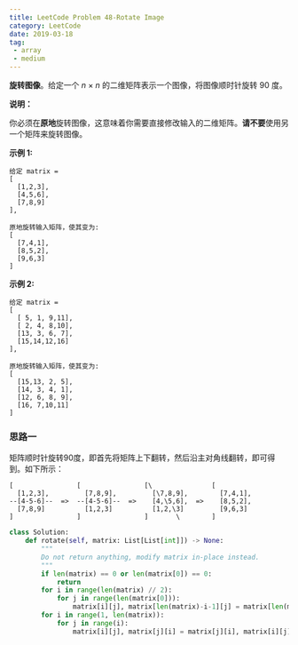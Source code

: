 ```yaml
---
title: LeetCode Problem 48-Rotate Image
category: LeetCode
date: 2019-03-18
tag:
 - array
 - medium
---
```


**旋转图像**。给定一个 *n* × *n* 的二维矩阵表示一个图像，将图像顺时针旋转 90 度。

**说明：**

你必须在**原地**旋转图像，这意味着你需要直接修改输入的二维矩阵。**请不要**使用另一个矩阵来旋转图像。

**示例 1:**

```
给定 matrix = 
[
  [1,2,3],
  [4,5,6],
  [7,8,9]
],

原地旋转输入矩阵，使其变为:
[
  [7,4,1],
  [8,5,2],
  [9,6,3]
]
```

**示例 2:**

```
给定 matrix =
[
  [ 5, 1, 9,11],
  [ 2, 4, 8,10],
  [13, 3, 6, 7],
  [15,14,12,16]
], 

原地旋转输入矩阵，使其变为:
[
  [15,13, 2, 5],
  [14, 3, 4, 1],
  [12, 6, 8, 9],
  [16, 7,10,11]
]
```

### 思路一

矩阵顺时针旋转90度，即首先将矩阵上下翻转，然后沿主对角线翻转，即可得到。如下所示：

```
[                [                [\               [
  [1,2,3],         [7,8,9],         [\7,8,9],        [7,4,1],
--[4-5-6]--  =>  --[4-5-6]--  =>    [4,\5,6],  =>    [8,5,2],
  [7,8,9]          [1,2,3]          [1,2,\3]         [9,6,3]
]                ]                ]       \        ]
```

```python
class Solution:
    def rotate(self, matrix: List[List[int]]) -> None:
        """
        Do not return anything, modify matrix in-place instead.
        """
        if len(matrix) == 0 or len(matrix[0]) == 0:
            return
        for i in range(len(matrix) // 2):
            for j in range(len(matrix[0])):
                matrix[i][j], matrix[len(matrix)-i-1][j] = matrix[len(matrix)-i-1][j], matrix[i][j]
        for i in range(1, len(matrix)):
            for j in range(i):
                matrix[i][j], matrix[j][i] = matrix[j][i], matrix[i][j]
```

